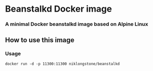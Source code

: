# Beanstalkd Docker image
### A minimal Docker beanstalkd image based on Alpine Linux

## How to use this image
### Usage

`docker run -d -p 11300:11300 niklongstone/beanstalkd`

